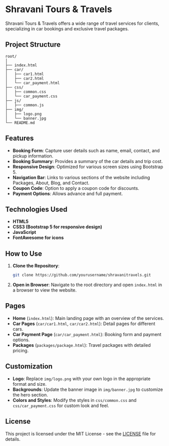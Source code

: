 # Shravani Tours & Travels

Shravani Tours & Travels offers a wide range of travel services for clients, specializing in car bookings and exclusive travel packages.

## Project Structure

```
root/
│
├── index.html
├── car/
│   ├── car1.html
│   ├── car2.html
│   └── car_payment.html
├── css/
│   ├── common.css
│   └── car_payment.css
├── js/
│   ├── common.js
├── img/
│   ├── logo.png
│   └── banner.jpg
└── README.md
```

## Features
- **Booking Form**: Capture user details such as name, email, contact, and pickup information.
- **Booking Summary**: Provides a summary of the car details and trip cost.
- **Responsive Design**: Optimized for various screen sizes using Bootstrap 5.
- **Navigation Bar**: Links to various sections of the website including Packages, About, Blog, and Contact.
- **Coupon Code**: Option to apply a coupon code for discounts.
- **Payment Options**: Allows advance and full payment.

## Technologies Used
- **HTML5**
- **CSS3 (Bootstrap 5 for responsive design)**
- **JavaScript**
- **FontAwesome for icons**

## How to Use

1. **Clone the Repository**: 
   ```bash
   git clone https://github.com/yourusername/shravanitravels.git
   ```

2. **Open in Browser**: Navigate to the root directory and open `index.html` in a browser to view the website.

## Pages

- **Home** (`index.html`): Main landing page with an overview of the services.
- **Car Pages** (`car/car1.html`, `car/car2.html`): Detail pages for different cars.
- **Car Payment Page** (`car/car_payment.html`): Booking form and payment options.
- **Packages** (`packages/package.html`): Travel packages with detailed pricing.

## Customization

- **Logo**: Replace `img/logo.png` with your own logo in the appropriate format and size.
- **Backgrounds**: Update the banner image in `img/banner.jpg` to customize the hero section.
- **Colors and Styles**: Modify the styles in `css/common.css` and `css/car_payment.css` for custom look and feel.

## License
This project is licensed under the MIT License - see the [LICENSE](LICENSE) file for details.
